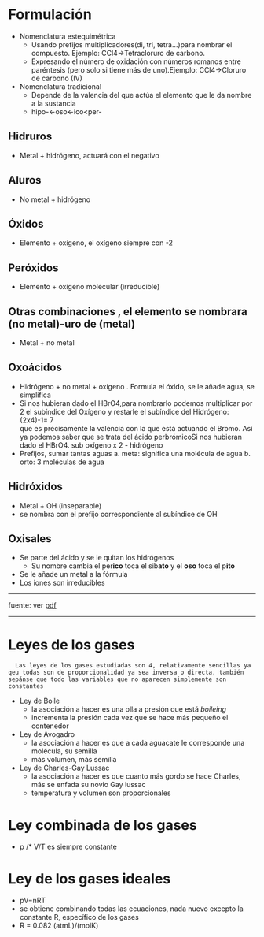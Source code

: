 # Formulación
* Nomenclatura estequimétrica
  * Usando prefijos multiplicadores(di, tri, tetra...)para nombrar el compuesto. Ejemplo: CCl4→Tetracloruro de carbono.
  * Expresando el número de oxidación con números romanos entre paréntesis (pero solo si tiene más de uno).Ejemplo: CCl4→Cloruro de carbono (IV)
* Nomenclatura tradicional
  * Depende de la valencia del que actúa el elemento que le da nombre a la sustancia
   * hipo-<-oso<-ico<per-
        
## Hidruros
  * Metal + hidrógeno, actuará con el negativo
## Aluros
  * No metal + hidrógeno
## Óxidos
  * Elemento + oxígeno, el oxígeno siempre con -2
## Peróxidos
  * Elemento + oxígeno molecular (irreducible)
## Otras combinaciones , el elemento se nombrara (no metal)-uro de (metal)
  * Metal + no metal
## Oxoácidos
  * Hidrógeno + no metal + oxígeno . Formula el óxido, se le añade agua, se simplifica
  * Si nos hubieran dado el HBrO4,para nombrarlo podemos multiplicar por 2 el subíndice del Oxígeno y restarle el subíndice del Hidrógeno: (2x4)-1=  7    
    que es precisamente la valencia con la que está actuando el Bromo. Así ya podemos saber que se trata del ácido perbrómicoSi nos hubieran dado el HBrO4.
    sub oxígeno x 2 - hidrógeno
  * Prefijos, sumar tantas aguas
      a. meta: significa una molécula de agua
      b. orto: 3 moléculas de agua
## Hidróxidos
  * Metal + OH (inseparable)
  * se nombra con el prefijo correspondiente al subíndice de OH
## Oxisales
  * Se parte del ácido y se le quitan los hidrógenos
      * Su nombre cambia el per**ico** toca el sib**ato** y el **oso** toca el p**ito**
  * Se le añade un metal a la fórmula
  * Los iones son irreducibles
---
fuente: ver [pdf](https://unaquimicaparatodos.com/wp-content/uploads/2016/12/Libro-Principal-01.pdf)
***
# Leyes de los gases
      Las leyes de los gases estudiadas son 4, relativamente sencillas ya qeu todas son de proporcionalidad ya sea inversa o directa, también sepánse que todo las variables que no aparecen simplemente son constantes
  * Ley de Boile
     - la asociación a hacer es una olla a presión que está *boileing*
     - incrementa la presión cada vez que se hace más pequeño el contenedor
  * Ley de Avogadro
     - la asociación a hacer es que a cada aguacate le corresponde una molécula, su semilla
     - más volumen, más semilla
  * Ley de Charles-Gay Lussac
     - la asociación a hacer es que cuanto más gordo se hace Charles, más se enfada su novio Gay lussac
     - temperatura y volumen son proporcionales
     
# Ley combinada de los gases
 * p /* V/T es siempre constante
 
# Ley de los gases ideales
 * pV=nRT
 * se obtiene combinando todas las ecuaciones, nada nuevo excepto la constante R, específico de los gases
 * R = 0.082 (atmL)/(molK)
